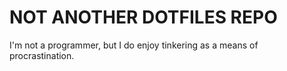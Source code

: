 NOT ANOTHER DOTFILES REPO
========
I'm not a programmer, but I do enjoy tinkering as a means of procrastination.
